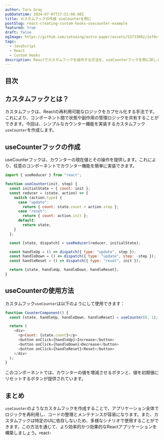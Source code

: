 ```yaml
---
author: Taro Gray
pubDatetime: 2024-07-07T17:51:00.00Z
title: カスタムフックの作成 useCounterを例に
postSlug: react-creating-custom-hooks-usecounter-example
featured: true
draft: false
ogImage: https://github.com/satnaing/astro-paper/assets/53733092/1ef0cf03-8137-4d67-ac81-84a032119e3a
tags:
  - JavaScript
  - React
  - Custom Hooks
description: Reactでカスタムフックを自作する方法を、useCounterフックを例に詳しく解説します。このフックはカウンター機能を提供し、任意の初期値とステップ値でインクリメントやデクリメントが可能です。
---
```


## 目次

## カスタムフックとは？

カスタムフックは、Reactの再利用可能なロジックをカプセル化する手法です。これにより、コンポーネント間で状態や副作用の管理ロジックを共有することができます。今回は、シンプルなカウンター機能を実装するカスタムフック`useCounter`を作成します。

## useCounterフックの作成

useCounterフックは、カウンターの現在値とその操作を提供します。これにより、任意のコンポーネントでカウンター機能を簡単に実装できます。

```javascript
import { useReducer } from "react";

function useCounter(init, step) {
  const initialState = { count: init };
  const reducer = (state, action) => {
    switch (action.type) {
      case "update":
        return { count: state.count + action.step };
      case "reset":
        return { count: action.init };
      default:
        return state;
    }
  };

  const [state, dispatch] = useReducer(reducer, initialState);

  const handleUp = () => dispatch({ type: "update", step });
  const handleDown = () => dispatch({ type: "update", step: -step });
  const handleReset = () => dispatch({ type: "reset", init });

  return [state, handleUp, handleDown, handleReset];
}
```

## useCounterの使用方法

カスタムフック`useCounter`は以下のようにして使用できます：

```javascript
function CounterComponent() {
  const [state, handleUp, handleDown, handleReset] = useCounter(0, 1);

  return (
    <div>
      <p>Count: {state.count}</p>
      <button onClick={handleUp}>Increase</button>
      <button onClick={handleDown}>Decrease</button>
      <button onClick={handleReset}>Reset</button>
    </div>
  );
}
```

このコンポーネントでは、カウンターの値を増減させるボタンと、値を初期値にリセットするボタンが提供されています。

## まとめ

`useCounter`のようなカスタムフックを作成することで、アプリケーション全体でロジックを再利用し、コードの整理とメンテナンスが容易になります。また、カスタムフックは特定のUIに依存しないため、多様なシナリオで使用することができます。この方法を通じて、より効率的かつ効果的なReactアプリケーションを構築しましょう。react-
